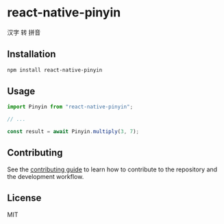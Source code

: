 # react-native-pinyin

汉字 转 拼音

## Installation

```sh
npm install react-native-pinyin
```

## Usage

```js
import Pinyin from "react-native-pinyin";

// ...

const result = await Pinyin.multiply(3, 7);
```

## Contributing

See the [contributing guide](CONTRIBUTING.md) to learn how to contribute to the repository and the development workflow.

## License

MIT
